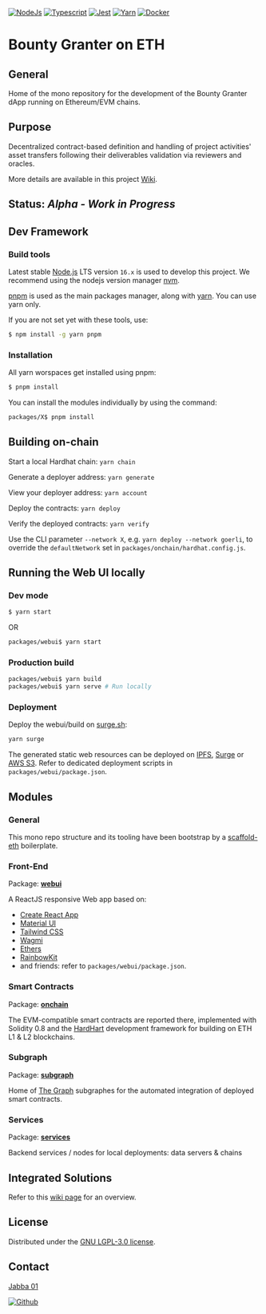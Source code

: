 [![NodeJs][nodejs-shield]][ref-nodejs]
[![Typescript][typescript-shield]][ref-typescript]
[![Jest][jest-shield]][ref-jest]
[![Yarn][yarn-shield]][ref-yarn]
[![Docker][docker-shield]][ref-docker]

[nodejs-shield]: https://img.shields.io/badge/Node.js-339933?style=for-the-badge&logo=nodedotjs&logoColor=white
[typescript-shield]: https://img.shields.io/badge/TypeScript-007ACC?style=for-the-badge&logo=typescript&logoColor=white
[jest-shield]: https://img.shields.io/badge/-Jest-%23C21325?style=for-the-badge&logo=jest&logoColor=white
[yarn-shield]: https://img.shields.io/badge/Yarn-%232C8EBB.svg?style=for-the-badge&logo=yarn&logoColor=white
[docker-shield]: https://img.shields.io/badge/Docker-%230db7ed.svg?style=for-the-badge&logo=docker&logoColor=white
[hardhat-shield]: https://img.shields.io/badge/Hardhat-%230db7ed.svg?style=for-the-badge&logo=hardhat&logoColor=white

[ref-nodejs]: https://nodejs.org/
[ref-typescript]: https://www.typescriptlang.org/
[ref-jest]: https://jestjs.io/docs/getting-started
[ref-docker]: https://docs.docker.com
[ref-docker-compose]: https://docs.docker.com
[ref-yarn]: https://yarnpkg.com


# Bounty Granter on ETH

## General

Home of the mono repository for the development of the Bounty Granter dApp running on Ethereum/EVM chains.


## Purpose

Decentralized contract-based definition and handling of project activities' asset transfers following their deliverables validation via reviewers and oracles.

More details are available in this project [Wiki](./wiki).


## Status: *Alpha - Work in Progress*

 

## Dev Framework

### Build tools
Latest stable [Node.js](https://nodejs.org) LTS version `16.x` is used to develop this project. We recommend using the nodejs version manager [nvm](https://github.com/nvm-sh/nvm).

[pnpm](https://pnpm.io/) is used as the main packages manager, along with [yarn](https://yarnpkg.com). You can use yarn only.

If you are not set yet with these tools, use:
```sh
$ npm install -g yarn pnpm
```

### Installation
All yarn worspaces get installed using pnpm:
```sh
$ pnpm install
```

You can install the modules individually by using the command:
```sh
packages/X$ pnpm install
```

## Building on-chain
Start a local Hardhat chain: 	``yarn chain``

Generate a deployer address: 	``yarn generate``

View your deployer address: 	``yarn account``

Deploy the contracts: 		    ``yarn deploy``

Verify the deployed contracts: 	``yarn verify``

Use the CLI parameter ``--network X``, e.g. ``yarn deploy --network goerli``, to override the ``defaultNetwork`` set in ``packages/onchain/hardhat.config.js``.


## Running the Web UI locally
### Dev mode
```sh
$ yarn start
```
OR
```sh
packages/webui$ yarn start
```

### Production build
```sh
packages/webui$ yarn build
packages/webui$ yarn serve # Run locally
```

### Deployment
Deploy the webui/build on [surge.sh](https://surge.sh): 
```sh
yarn surge
```
The generated static web resources can be deployed on [IPFS](https://ipfs.tech/), [Surge](https://surge.sh) or [AWS S3](https://aws.amazon.com/s3/). Refer to dedicated deployment scripts in `packages/webui/package.json`.


## Modules
### General
This mono repo structure and its tooling have been bootstrap by a [scaffold-eth](https://github.com/scaffold-eth/scaffold-eth) boilerplate.

### Front-End
Package: **[webui](./packages/webui)**

A ReactJS responsive Web app based on:
* [Create React App](https://create-react-app.dev/)
* [Material UI](https://mui.com)
* [Tailwind CSS](https://tailwindcss.com/)
* [Wagmi](https://wagmi.sh/)
* [Ethers](https://github.com/ethers-io/ethers.js/)
* [RainbowKit](https://www.rainbowkit.com/)
* and friends: refer to `packages/webui/package.json`.

### Smart Contracts
Package: **[onchain](./packages/onchain)**

The EVM-compatible smart contracts are reported there, implemented with Solidity 0.8 and the [HardHart](https://hardhat.org) development framework for building on ETH L1 & L2 blockchains.

### Subgraph
Package: **[subgraph](./packages/subgraph)**

Home of [The Graph](https://thegraph.com) subgraphes for the automated integration of deployed smart contracts.

### Services
Package: **[services](./packages/services)**

Backend services / nodes for local deployments: data servers & chains


## Integrated Solutions

Refer to this [wiki page](https://github.com/ja88a/bounty-granter-eth/wiki/Technical-Insights#on-chain-main-contracts--integration-of-partner-solutions) for an overview.


## License

Distributed under the [GNU LGPL-3.0 license][license].

<!-- license -->
[license]: LICENSE


## Contact

[Jabba 01][author-email]

[![Github][github-shield]][author-github]
<!--[![LinkedIn][linkedin-shield]][author-linkedin]-->

[github-shield]: https://img.shields.io/badge/GitHub-100000?style=for-the-badge&logo=github&logoColor=white
[linkedin-shield]: https://img.shields.io/badge/LinkedIn-0077B5?style=for-the-badge&logo=linkedin&logoColor=white

[author-linkedin]: https://linkedin.com/in/srenault
[author-email]: mailto:contact@srenault.com
[author-github]: https://github.com/ja88a
